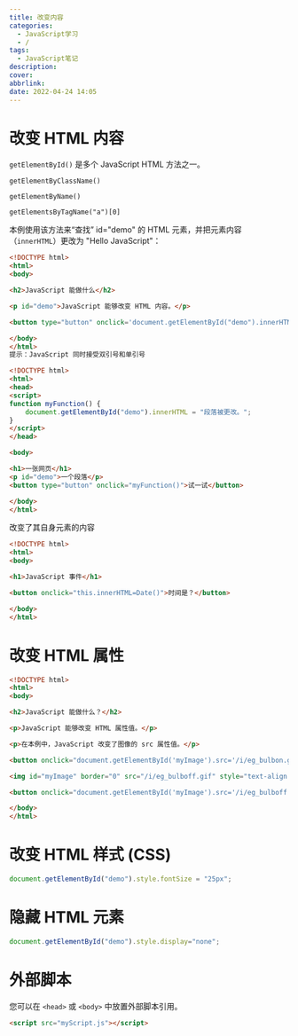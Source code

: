 ```yaml
---
title: 改变内容
categories:
  - JavaScript学习
  - /
tags:
  - JavaScript笔记
description: 
cover: 
abbrlink: 
date: 2022-04-24 14:05
---
```

# 改变 HTML 内容
`getElementById()` 是多个 JavaScript HTML 方法之一。

`getElementByClassName()`

`getElementByName()`

`getElementsByTagName("a")[0]`

本例使用该方法来“查找” id="demo" 的 HTML 元素，并把元素内容（`innerHTML`）更改为 "Hello JavaScript"：
```html
<!DOCTYPE html>
<html>
<body>

<h2>JavaScript 能做什么</h2>

<p id="demo">JavaScript 能够改变 HTML 内容。</p>

<button type="button" onclick='document.getElementById("demo").innerHTML = "Hello JavaScript!"'>点击我！</button>

</body>
</html>
提示：JavaScript 同时接受双引号和单引号
```
```html
<!DOCTYPE html>
<html>
<head>
<script>
function myFunction() {
    document.getElementById("demo").innerHTML = "段落被更改。";
}
</script>
</head>

<body>

<h1>一张网页</h1>
<p id="demo">一个段落</p>
<button type="button" onclick="myFunction()">试一试</button>

</body>
</html>
```

改变了其自身元素的内容

```html
<!DOCTYPE html>
<html>
<body>

<h1>JavaScript 事件</h1>

<button onclick="this.innerHTML=Date()">时间是？</button>

</body>
</html>

```



# 改变 HTML 属性

```html
<!DOCTYPE html>
<html>
<body>

<h2>JavaScript 能做什么？</h2>

<p>JavaScript 能够改变 HTML 属性值。</p>

<p>在本例中，JavaScript 改变了图像的 src 属性值。</p>

<button onclick="document.getElementById('myImage').src='/i/eg_bulbon.gif'">开灯</button>

<img id="myImage" border="0" src="/i/eg_bulboff.gif" style="text-align:center;">

<button onclick="document.getElementById('myImage').src='/i/eg_bulboff.gif'">关灯</button>

</body>
</html>


```

# 改变 HTML 样式 (CSS)
```js
document.getElementById("demo").style.fontSize = "25px";
```

# 隐藏 HTML 元素
```js
document.getElementById("demo").style.display="none";
```

# 外部脚本
您可以在 `<head>` 或 `<body>` 中放置外部脚本引用。
```html
<script src="myScript.js"></script>
```